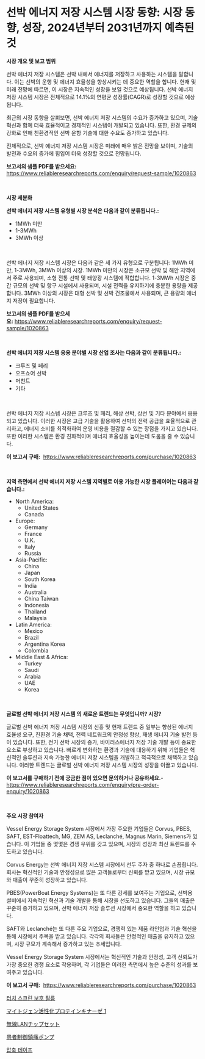 <p><h1>선박 에너지 저장 시스템 시장 동향: 시장 동향, 성장, 2024년부터 2031년까지 예측된 것</h1></p><p><strong>시장 개요 및 보고 범위</strong></p>
<p><p>선박 에너지 저장 시스템은 선박 내에서 에너지를 저장하고 사용하는 시스템을 말합니다. 이는 선박의 운행 및 에너지 효율성을 향상시키는 데 중요한 역할을 합니다. 현재 및 미래 전망에 따르면, 이 시장은 지속적인 성장을 보일 것으로 예상됩니다. 선박 에너지 저장 시스템 시장은 전체적으로 14.1%의 연평균 성장률(CAGR)로 성장할 것으로 예상됩니다.</p><p>최근의 시장 동향을 살펴보면, 선박 에너지 저장 시스템의 수요가 증가하고 있으며, 기술 혁신과 함께 더욱 효율적이고 경제적인 시스템이 개발되고 있습니다. 또한, 환경 규제의 강화로 인해 친환경적인 선박 운항 기술에 대한 수요도 증가하고 있습니다.</p><p>전체적으로, 선박 에너지 저장 시스템 시장은 미래에 매우 밝은 전망을 보이며, 기술의 발전과 수요의 증가에 힘입어 더욱 성장할 것으로 전망됩니다.</p></p>
<p><strong>보고서의 샘플 PDF를 받으세요:</strong> <a href="https://www.reliableresearchreports.com/enquiry/request-sample/1020863">https://www.reliableresearchreports.com/enquiry/request-sample/1020863</a></p>
<p>&nbsp;</p>
<p><strong>시장 세분화</strong></p>
<p><strong>선박 에너지 저장 시스템 유형별 시장 분석은 다음과 같이 분류됩니다.:</strong></p>
<p><ul><li>1MWh 미만</li><li>1-3MWh</li><li>3MWh 이상</li></ul></p>
<p>&nbsp;</p>
<p><p>선박 에너지 저장 시스템 시장은 다음과 같은 세 가지 유형으로 구분됩니다: 1MWh 미만, 1-3MWh, 3MWh 이상의 시장. 1MWh 미만의 시장은 소규모 선박 및 해안 지역에서 주로 사용되며, 소형 전통 선박 및 태양광 시스템에 적합합니다. 1-3MWh 시장은 중간 규모의 선박 및 항구 시설에서 사용되며, 시설 전력을 유지하기에 충분한 용량을 제공합니다. 3MWh 이상의 시장은 대형 선박 및 선박 건조물에서 사용되며, 큰 용량의 에너지 저장이 필요합니다.</p></p>
<p><strong>보고서의 샘플 PDF를 받으세요:</strong>&nbsp;<a href="https://www.reliableresearchreports.com/enquiry/request-sample/1020863">https://www.reliableresearchreports.com/enquiry/request-sample/1020863</a></p>
<p>&nbsp;</p>
<p><strong> 선박 에너지 저장 시스템 응용 분야별 시장 산업 조사는 다음과 같이 분류됩니다.:</strong></p>
<p><ul><li>크루즈 및 페리</li><li>오프쇼어 선박</li><li>머천트</li><li>기타</li></ul></p>
<p>&nbsp;</p>
<p><p>선박 에너지 저장 시스템 시장은 크루즈 및 페리, 해상 선박, 상선 및 기타 분야에서 응용되고 있습니다. 이러한 시장은 고급 기술을 활용하여 선박의 전력 공급을 효율적으로 관리하고, 에너지 소비를 최적화하여 운영 비용을 절감할 수 있는 장점을 가지고 있습니다. 또한 이러한 시스템은 환경 친화적이며 에너지 효율성을 높이는데 도움을 줄 수 있습니다.</p></p>
<p><strong>이 보고서 구매:</strong>&nbsp; <a href="https://www.reliableresearchreports.com/purchase/1020863">https://www.reliableresearchreports.com/purchase/1020863</a></p>
<p>&nbsp;</p>
<p><strong>지역 측면에서 선박 에너지 저장 시스템 지역별로 이용 가능한 시장 플레이어는 다음과 같습니다.:</strong></p>
<p><ul>
    <li>
        North America:
        <ul>
            <li>United States</li>
            <li>Canada</li>
        </ul>
    </li>
    <li>
        Europe:
        <ul>
            <li>Germany</li>
            <li>France</li>
            <li>U.K.</li>
            <li>Italy</li>
            <li>Russia</li>
        </ul>
    </li>
    <li>
        Asia-Pacific:
        <ul>
            <li>China</li>
            <li>Japan</li>
            <li>South Korea</li>
            <li>India</li>
            <li>Australia</li>
            <li>China Taiwan</li>
            <li>Indonesia</li>
            <li>Thailand</li>
            <li>Malaysia</li>
        </ul>
    </li>
    <li>
        Latin America:
        <ul>
            <li>Mexico</li>
            <li>Brazil</li>
            <li>Argentina Korea</li>
            <li>Colombia</li>
        </ul>
    </li>
    <li>
        Middle East & Africa:
        <ul>
            <li>Turkey</li>
            <li>Saudi</li>
            <li>Arabia</li>
            <li>UAE</li>
            <li>Korea</li>
        </ul>
    </li>
    </ul></p>
<p>&nbsp;</p>
<p><strong>글로벌 선박 에너지 저장 시스템 의 새로운 트렌드는 무엇입니까? 시장?</strong></p>
<p><p>글로벌 선박 에너지 저장 시스템 시장의 신흥 및 현재 트렌드 중 일부는 향상된 에너지 효율성 요구, 친환경 기술 채택, 전력 네트워크의 안정성 향상, 재생 에너지 기술 발전 등이 있습니다. 또한, 전기 선박 시장의 증가, 바이러스에너지 저장 기술 개발 등이 중요한 요소로 부상하고 있습니다. 빠르게 변화하는 환경과 기술에 대응하기 위해 기업들은 혁신적인 솔루션과 지속 가능한 에너지 저장 시스템을 개발하고 적극적으로 채택하고 있습니다. 이러한 트렌드는 글로벌 선박 에너지 저장 시스템 시장의 성장을 이끌고 있습니다.</p></p>
<p><strong>이 보고서를 구매하기 전에 궁금한 점이 있으면 문의하거나 공유하세요.</strong>- <a href="https://www.reliableresearchreports.com/enquiry/pre-order-enquiry/1020863">https://www.reliableresearchreports.com/enquiry/pre-order-enquiry/1020863</a></p>
<p>&nbsp;</p>
<p><strong>주요 시장 참여자</strong></p>
<p><p>Vessel Energy Storage System 시장에서 가장 주요한 기업들은 Corvus, PBES, SAFT, EST-Floattech, MG, ZEM AS, Leclanché, Magnus Marin, Siemens가 있습니다. 이 기업들 중 몇몇은 경쟁 우위를 갖고 있으며, 시장의 성장과 최신 트렌드를 주도하고 있습니다.</p><p>Corvus Energy는 선박 에너지 저장 시스템 시장에서 선두 주자 중 하나로 손꼽힙니다. 회사는 혁신적인 기술과 안정성으로 많은 고객들로부터 신뢰를 받고 있으며, 시장 규모와 매출이 꾸준히 성장하고 있습니다.</p><p>PBES(PowerBoat Energy Systems)는 또 다른 강세를 보여주는 기업으로, 선박용 설비에서 지속적인 혁신과 기술 개발을 통해 시장을 선도하고 있습니다. 그들의 매출은 꾸준히 증가하고 있으며, 선박 에너지 저장 솔루션 시장에서 중요한 역할을 하고 있습니다.</p><p>SAFT와 Leclanché는 또 다른 주요 기업으로, 경쟁력 있는 제품 라인업과 기술 혁신을 통해 시장에서 주목을 받고 있습니다. 각각의 회사들은 안정적인 매출을 유지하고 있으며, 시장 규모가 계속해서 증가하고 있는 추세입니다.</p><p>Vessel Energy Storage System 시장에서는 혁신적인 기술과 안정성, 고객 신뢰도가 가장 중요한 경쟁 요소로 작용하며, 각 기업들은 이러한 측면에서 높은 수준의 성과를 보여주고 있습니다.</p></p>
<p><strong>이 보고서 구매:</strong>&nbsp;&nbsp;<a href="https://www.reliableresearchreports.com/purchase/1020863">https://www.reliableresearchreports.com/purchase/1020863</a></p>
<p><p><a href="https://medium.com/@juliastanley2022/%ED%84%B0%EC%B9%98-%EC%8A%A4%ED%81%AC%EB%A6%B0-%EB%B3%B4%ED%98%B8-%ED%95%84%EB%A6%84-%EC%8B%9C%EC%9E%A5-%EC%8B%9C%EC%9E%A5-cagr-%EC%8B%9C%EC%9E%A5-%ED%8A%B8%EB%A0%8C%EB%93%9C-%EB%B0%8F-%EC%84%B1%EC%9E%A5-%EC%A0%84%EB%9E%B5%EC%97%90-%EB%8C%80%ED%95%9C-%ED%86%B5%EC%B0%B0%EB%A0%A5-c1793e55c364">터치 스크린 보호 필름</a></p><p><a href="https://medium.com/@lindrup2/%E3%83%9F%E3%83%88%E3%82%B2%E3%83%B3%E6%B4%BB%E6%80%A7%E5%8C%96%E3%83%97%E3%83%AD%E3%83%86%E3%82%A4%E3%83%B3%E3%82%AD%E3%83%8A%E3%83%BC%E3%82%BC1%E5%B8%82%E5%A0%B4-%E5%B8%82%E5%A0%B4cagr-%E5%B8%82%E5%A0%B4%E3%83%88%E3%83%AC%E3%83%B3%E3%83%89-%E6%88%90%E9%95%B7%E6%88%A6%E7%95%A5%E3%81%AB%E9%96%A2%E3%81%99%E3%82%8B%E6%B4%9E%E5%AF%9F-47a0230956e4">マイトジェン活性化プロテインキナーゼ 1</a></p><p><a href="https://github.com/SarahFahey88/Market-Research-Report-List-1/blob/main/159348517263.md">無線LANチップセット</a></p><p><a href="https://medium.com/@luckeycorbin/%E6%82%A3%E8%80%85%E7%AE%A1%E7%90%86%E9%8E%AE%E7%97%9B%E3%83%9D%E3%83%B3%E3%83%97%E5%B8%82%E5%A0%B4%E5%88%86%E6%9E%90-%E3%81%9D%E3%81%AEcagr-%E5%B8%82%E5%A0%B4%E3%82%BB%E3%82%B0%E3%83%A1%E3%83%B3%E3%83%86%E3%83%BC%E3%82%B7%E3%83%A7%E3%83%B3-%E3%81%8A%E3%82%88%E3%81%B3%E3%82%B0%E3%83%AD%E3%83%BC%E3%83%90%E3%83%AB%E7%94%A3%E6%A5%AD%E6%A6%82%E8%A6%81-ca26efd2dd96">患者制御鎮痛ポンプ</a></p><p><a href="https://medium.com/@hugofirst44/%EC%95%95%EC%B6%95-%ED%85%8C%EC%9D%B4%ED%94%84-%EC%8B%9C%EC%9E%A5-%EA%B2%BD%EC%9F%81-%EB%B6%84%EC%84%9D-%EC%8B%9C%EC%9E%A5-%EB%8F%99%ED%96%A5-%EB%B0%8F-2031%EB%85%84%EA%B9%8C%EC%A7%80%EC%9D%98-%EC%98%88%EC%B8%A1-fb41ca0186dd">압축 테이프</a></p></p>
